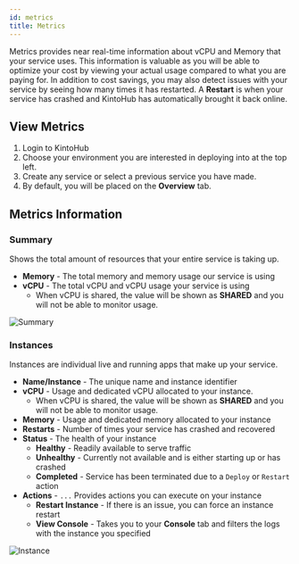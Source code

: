 ```yaml
---
id: metrics
title: Metrics
---
```


Metrics provides near real-time information about vCPU and Memory that your service uses.
This information is valuable as you will be able to optimize your cost by viewing your actual usage compared to what you are paying for.
In addition to cost savings, you may also detect issues with your service by seeing how many times it has restarted.
A **Restart** is when your service has crashed and KintoHub has automatically brought it back online.

## View Metrics

1. Login to KintoHub
2. Choose your environment you are interested in deploying into at the top left.
3. Create any service or select a previous service you have made.
4. By default, you will be placed on the **Overview** tab.

## Metrics Information

### Summary

Shows the total amount of resources that your entire service is taking up.

- **Memory** - The total memory and memory usage our service is using
- **vCPU** - The total vCPU and vCPU usage your service is using
  - When vCPU is shared, the value will be shown as **SHARED** and you will not be able to monitor usage.

![Summary](/img/features/summary.png)

### Instances

Instances are individual live and running apps that make up your service.

- **Name/Instance** - The unique name and instance identifier
- **vCPU** - Usage and dedicated vCPU allocated to your instance.
  - When vCPU is shared, the value will be shown as **SHARED** and you will not be able to monitor usage.
- **Memory** - Usage and dedicated memory allocated to your instance
- **Restarts** - Number of times your service has crashed and recovered
- **Status** - The health of your instance
  - **Healthy** - Readily available to serve traffic
  - **Unhealthy** - Currently not available and is either starting up or has crashed
  - **Completed** - Service has been terminated due to a `Deploy` or `Restart` action
- **Actions** - `...` Provides actions you can execute on your instance
  - **Restart Instance** - If there is an issue, you can force an instance restart
  - **View Console** - Takes you to your **Console** tab and filters the logs with the instance you specified

![Instance](/img/features/instance.png)
